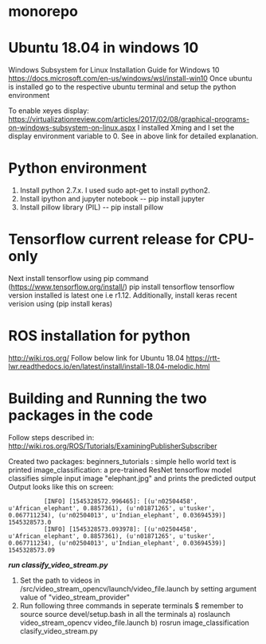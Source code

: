 # monorepo


# Ubuntu 18.04 in windows 10
Windows Subsystem for Linux Installation Guide for Windows 10
https://docs.microsoft.com/en-us/windows/wsl/install-win10
Once ubuntu is installed go to the respective ubuntu terminal and setup the python environment 

To enable xeyes display: https://virtualizationreview.com/articles/2017/02/08/graphical-programs-on-windows-subsystem-on-linux.aspx
I installed Xming and I set the display environment variable to 0. See in above link for detailed explanation.

# Python environment
1) Install python 2.7.x. I used sudo apt-get to install python2. 
2) Install ipython and jupyter notebook --  pip install jupyter
3) Install pillow library (PIL) --  pip install pillow 

# Tensorflow current release for CPU-only
Next install tensorflow using pip command (https://www.tensorflow.org/install/)
pip install tensorflow
tensorflow version installed is latest one i.e r1.12. 
Additionally, install keras recent verision using (pip install keras)

# ROS installation for python
http://wiki.ros.org/
Follow below link for Ubuntu 18.04
https://rtt-lwr.readthedocs.io/en/latest/install/install-18.04-melodic.html

# Building and Running the two packages in the code

Follow steps described in:
http://wiki.ros.org/ROS/Tutorials/ExaminingPublisherSubscriber

Created two packages:
   beginners_tutorials : simple hello world text is printed
   image_classification: a pre-trained ResNet tensorflow model classifies simple input image "elephant.jpg" and prints the predicted output
	Output looks like this on screen:

              [INFO] [1545328572.996465]: [(u'n02504458', u'African_elephant', 0.8857361), (u'n01871265', u'tusker', 0.067711234), (u'n02504013', u'Indian_elephant', 0.03694539)] 1545328573.0
              [INFO] [1545328573.093978]: [(u'n02504458', u'African_elephant', 0.8857361), (u'n01871265', u'tusker', 0.067711234), (u'n02504013', u'Indian_elephant', 0.03694539)] 1545328573.09



***************************************run classify_video_stream.py***************************************
1) Set the path to videos in <PATH to monorepo>/src/video_stream_opencv/launch/video_file.launch by setting argument value of "video_stream_provider"
2) Run following three commands in seperate terminals
         $ remember to source source devel/setup.bash in all the terminals
       a) roslaunch video_stream_opencv video_file.launch
       b) rosrun image_classification clasify_video_stream.py 


	




